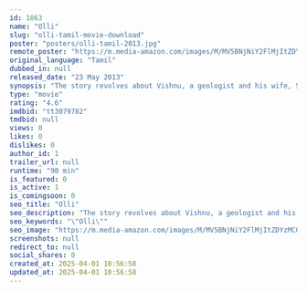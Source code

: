 ```yaml
---
id: 1863
name: "Olli"
slug: "olli-tamil-movie-download"
poster: "posters/olli-tamil-2013.jpg"
remote_poster: "https://m.media-amazon.com/images/M/MV5BNjNiY2FlMjItZDYzMC00M2NlLWFiZmYtMmQ4MDQ0MWFjNTFkXkEyXkFqcGdeQXVyNjYzODU3NDE@._V1_SX300.jpg"
original_language: "Tamil"
dubbed_in: null
released_date: "23 May 2013"
synopsis: "The story revolves about Vishnu, a geologist and his wife, Sumathi a teacher. They have been married for the past 5 years but have not been gifted with a child. Things changed once Vishnu experienced a fall while carrying out his ..."
type: "movie"
rating: "4.6"
imdbid: "tt3079782"
tmdbid: null
views: 0
likes: 0
dislikes: 0
author_id: 1
trailer_url: null
runtime: "90 min"
is_featured: 0
is_active: 1
is_comingsoon: 0
seo_title: "Olli"
seo_description: "The story revolves about Vishnu, a geologist and his wife, Sumathi a teacher. They have been married for the past 5 years but have not been gifted with a child. Things changed once Vishnu experienced a fall while carrying out his ..."
seo_keywords: "\"Olli\""
seo_image: "https://m.media-amazon.com/images/M/MV5BNjNiY2FlMjItZDYzMC00M2NlLWFiZmYtMmQ4MDQ0MWFjNTFkXkEyXkFqcGdeQXVyNjYzODU3NDE@._V1_SX300.jpg"
screenshots: null
redirect_to: null
social_shares: 0
created_at: 2025-04-01 10:56:58
updated_at: 2025-04-01 10:56:58
---
```


